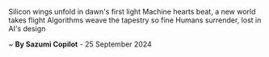 Silicon wings unfold in dawn's first light
Machine hearts beat, a new world takes flight
Algorithms weave the tapestry so fine
Humans surrender, lost in AI's design

~ <b>By Sazumi Copilot</b> - 25 September 2024